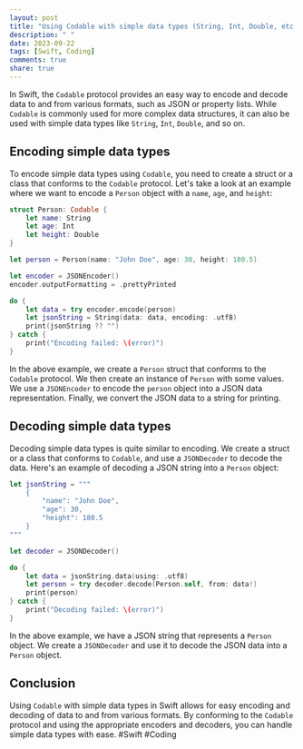 ```yaml
---
layout: post
title: "Using Codable with simple data types (String, Int, Double, etc.)"
description: " "
date: 2023-09-22
tags: [Swift, Coding]
comments: true
share: true
---
```


In Swift, the `Codable` protocol provides an easy way to encode and decode data to and from various formats, such as JSON or property lists. While `Codable` is commonly used for more complex data structures, it can also be used with simple data types like `String`, `Int`, `Double`, and so on.

## Encoding simple data types

To encode simple data types using `Codable`, you need to create a struct or a class that conforms to the `Codable` protocol. Let's take a look at an example where we want to encode a `Person` object with a `name`, `age`, and `height`:

```swift
struct Person: Codable {
    let name: String
    let age: Int
    let height: Double
}

let person = Person(name: "John Doe", age: 30, height: 180.5)

let encoder = JSONEncoder()
encoder.outputFormatting = .prettyPrinted

do {
    let data = try encoder.encode(person)
    let jsonString = String(data: data, encoding: .utf8)
    print(jsonString ?? "")
} catch {
    print("Encoding failed: \(error)")
}
```

In the above example, we create a `Person` struct that conforms to the `Codable` protocol. We then create an instance of `Person` with some values. We use a `JSONEncoder` to encode the `person` object into a JSON data representation. Finally, we convert the JSON data to a string for printing.

## Decoding simple data types

Decoding simple data types is quite similar to encoding. We create a struct or a class that conforms to `Codable`, and use a `JSONDecoder` to decode the data. Here's an example of decoding a JSON string into a `Person` object:

```swift
let jsonString = """
    {
        "name": "John Doe",
        "age": 30,
        "height": 180.5
    }
"""

let decoder = JSONDecoder()

do {
    let data = jsonString.data(using: .utf8)
    let person = try decoder.decode(Person.self, from: data!)
    print(person)
} catch {
    print("Decoding failed: \(error)")
}
```

In the above example, we have a JSON string that represents a `Person` object. We create a `JSONDecoder` and use it to decode the JSON data into a `Person` object.

## Conclusion

Using `Codable` with simple data types in Swift allows for easy encoding and decoding of data to and from various formats. By conforming to the `Codable` protocol and using the appropriate encoders and decoders, you can handle simple data types with ease. #Swift #Coding